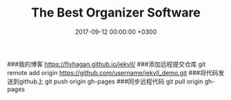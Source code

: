 ﻿---layout: posttitle: The Best Organizer Softwaredate: 2017-09-12 00:00:00 +0300description: You’ll find this post in your `_posts` directory. Go ahead and edit it and re-build the site to see your changes. # Add post description (optional)img: software.jpg # Add image post (optional)tags: [Productivity, Software] # add tag---###我的博客https://flyhagan.github.io/jekyll/###添加远程提交仓库git remote add origin https://github.com/username/jekyll_demo.git###将代码发送到github上git push origin gh-pages###同步远程代码git pull origin gh-pages
